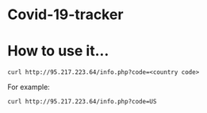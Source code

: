 
# Covid-19-tracker

# How to use it...

    curl http://95.217.223.64/info.php?code=<country code>
   
   For example:

    curl http://95.217.223.64/info.php?code=US
